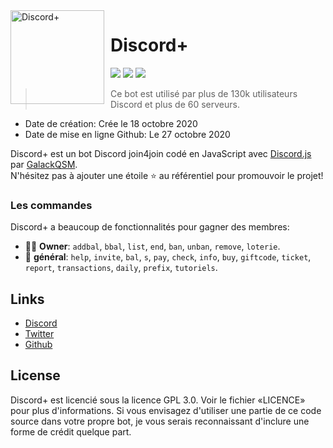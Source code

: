 <img width="150" height="150" align="left" style="float: left; margin: 0 10px 0 0;" alt="Discord+" src="https://cdn.discordapp.com/attachments/767084365451886662/770649088667811861/avatar.png">  

# Discord+

[![](https://img.shields.io/discord/761541041152983050.svg?logo=discord&colorB=7289DA)](https://discord.gg/v7FPMPc)
[![](https://img.shields.io/badge/discord.js-v12.0.0--dev-blue.svg?logo=npm)](https://github.com/discordjs)
[![](https://img.shields.io/badge/paypal-donate-blue.svg)](https://www.paypal.com/paypalme/DeltaBot)

> Ce bot est utilisé par plus de 130k utilisateurs Discord et plus de 60 serveurs.

* Date de création: Crée le 18 octobre 2020
* Date de mise en ligne Github: Le 27 octobre 2020

Discord+ est un bot Discord join4join codé en JavaScript avec [Discord.js](https://discord.js.org) par [GalackQSM](https://github.com/GalackQSM).  
N'hésitez pas à ajouter une étoile ⭐ au référentiel pour promouvoir le projet!

### Les commandes

Discord+ a beaucoup de fonctionnalités pour gagner des membres:

*   👩‍💼 **Owner**: `addbal`, `bbal`, `list`, `end`, `ban`, `unban`, `remove`, `loterie`. 
*   📔 **général**: `help`, `invite`, `bal`, `s`, `pay`, `check`, `info`, `buy`, `giftcode`, `ticket`, `report`, `transactions`, `daily`, `prefix`, `tutoriels`.

## Links

*   [Discord](https://discord.gg/v7FPMPc)
*   [Twitter](https://twitter.com/DeltaBotInc)
*   [Github](https://github.com/GalackQSM)

## License

Discord+ est licencié sous la licence GPL 3.0. Voir le fichier «LICENCE» pour plus d'informations. Si vous envisagez d'utiliser une partie de ce code source dans votre propre bot, je vous serais reconnaissant d'inclure une forme de crédit quelque part.
